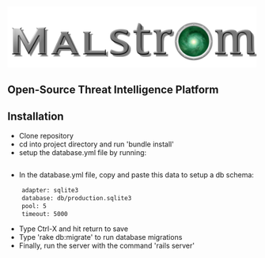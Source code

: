 ![alt tag](app/assets/images/Malstrom.png)  

Open-Source Threat Intelligence Platform
---------

Installation
---------
* Clone repository
* cd into project directory and run 'bundle install'
* setup the database.yml file by running:
```nano config/database.yml
```	
  
* In the database.yml file, copy and paste this data to setup a db schema:
```production:
    adapter: sqlite3
    database: db/production.sqlite3
    pool: 5
    timeout: 5000
``` 
* Type Ctrl-X and hit return to save
* Type 'rake db:migrate' to run database migrations
* Finally, run the server with the command 'rails server'